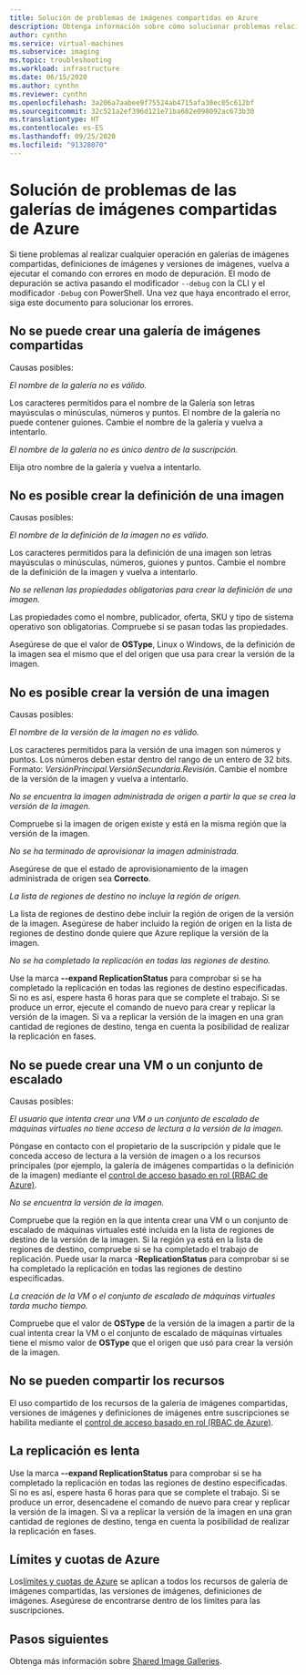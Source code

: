```yaml
---
title: Solución de problemas de imágenes compartidas en Azure
description: Obtenga información sobre cómo solucionar problemas relacionados con Shared Image Galleries.
author: cynthn
ms.service: virtual-machines
ms.subservice: imaging
ms.topic: troubleshooting
ms.workload: infrastructure
ms.date: 06/15/2020
ms.author: cynthn
ms.reviewer: cynthn
ms.openlocfilehash: 3a206a7aabee9f75524ab4715afa30ec05c612bf
ms.sourcegitcommit: 32c521a2ef396d121e71ba682e098092ac673b30
ms.translationtype: HT
ms.contentlocale: es-ES
ms.lasthandoff: 09/25/2020
ms.locfileid: "91328070"
---
```

# <a name="troubleshooting-shared-image-galleries-in-azure"></a>Solución de problemas de las galerías de imágenes compartidas de Azure

Si tiene problemas al realizar cualquier operación en galerías de imágenes compartidas, definiciones de imágenes y versiones de imágenes, vuelva a ejecutar el comando con errores en modo de depuración. El modo de depuración se activa pasando el modificador `--debug` con la CLI y el modificador `-Debug` con PowerShell. Una vez que haya encontrado el error, siga este documento para solucionar los errores.


## <a name="unable-to-create-a-shared-image-gallery"></a>No se puede crear una galería de imágenes compartidas

Causas posibles:

*El nombre de la galería no es válido.*

Los caracteres permitidos para el nombre de la Galería son letras mayúsculas o minúsculas, números y puntos. El nombre de la galería no puede contener guiones. Cambie el nombre de la galería y vuelva a intentarlo. 

*El nombre de la galería no es único dentro de la suscripción.*

Elija otro nombre de la galería y vuelva a intentarlo.


## <a name="unable-to-create-an-image-definition"></a>No es posible crear la definición de una imagen 

Causas posibles:

*El nombre de la definición de la imagen no es válido.*

Los caracteres permitidos para la definición de una imagen son letras mayúsculas o minúsculas, números, guiones y puntos. Cambie el nombre de la definición de la imagen y vuelva a intentarlo.

*No se rellenan las propiedades obligatorias para crear la definición de una imagen.*

Las propiedades como el nombre, publicador, oferta, SKU y tipo de sistema operativo son obligatorias. Compruebe si se pasan todas las propiedades.

Asegúrese de que el valor de **OSType**, Linux o Windows, de la definición de la imagen sea el mismo que el del origen que usa para crear la versión de la imagen. 


## <a name="unable-to-create-an-image-version"></a>No es posible crear la versión de una imagen 

Causas posibles:

*El nombre de la versión de la imagen no es válido.*

Los caracteres permitidos para la versión de una imagen son números y puntos. Los números deben estar dentro del rango de un entero de 32 bits. Formato: *VersiónPrincipal.VersiónSecundaria.Revisión*. Cambie el nombre de la versión de la imagen y vuelva a intentarlo.

*No se encuentra la imagen administrada de origen a partir la que se crea la versión de la imagen.* 

Compruebe si la imagen de origen existe y está en la misma región que la versión de la imagen.

*No se ha terminado de aprovisionar la imagen administrada.*

Asegúrese de que el estado de aprovisionamiento de la imagen administrada de origen sea **Correcto**.

*La lista de regiones de destino no incluye la región de origen.*

La lista de regiones de destino debe incluir la región de origen de la versión de la imagen. Asegúrese de haber incluido la región de origen en la lista de regiones de destino donde quiere que Azure replique la versión de la imagen.

*No se ha completado la replicación en todas las regiones de destino.*

Use la marca **--expand ReplicationStatus** para comprobar si se ha completado la replicación en todas las regiones de destino especificadas. Si no es así, espere hasta 6 horas para que se complete el trabajo. Si se produce un error, ejecute el comando de nuevo para crear y replicar la versión de la imagen. Si va a replicar la versión de la imagen en una gran cantidad de regiones de destino, tenga en cuenta la posibilidad de realizar la replicación en fases.

## <a name="unable-to-create-a-vm-or-a-scale-set"></a>No se puede crear una VM o un conjunto de escalado 

Causas posibles:

*El usuario que intenta crear una VM o un conjunto de escalado de máquinas virtuales no tiene acceso de lectura a la versión de la imagen.*

Póngase en contacto con el propietario de la suscripción y pídale que le conceda acceso de lectura a la versión de imagen o a los recursos principales (por ejemplo, la galería de imágenes compartidas o la definición de la imagen) mediante el [control de acceso basado en rol (RBAC de Azure)](https://docs.microsoft.com/azure/role-based-access-control/rbac-and-directory-admin-roles). 

*No se encuentra la versión de la imagen.*

Compruebe que la región en la que intenta crear una VM o un conjunto de escalado de máquinas virtuales esté incluida en la lista de regiones de destino de la versión de la imagen. Si la región ya está en la lista de regiones de destino, compruebe si se ha completado el trabajo de replicación. Puede usar la marca **-ReplicationStatus** para comprobar si se ha completado la replicación en todas las regiones de destino especificadas. 

*La creación de la VM o el conjunto de escalado de máquinas virtuales tarda mucho tiempo.*

Compruebe que el valor de **OSType** de la versión de la imagen a partir de la cual intenta crear la VM o el conjunto de escalado de máquinas virtuales tiene el mismo valor de **OSType** que el origen que usó para crear la versión de la imagen. 

## <a name="unable-to-share-resources"></a>No se pueden compartir los recursos

El uso compartido de los recursos de la galería de imágenes compartidas, versiones de imágenes y definiciones de imágenes entre suscripciones se habilita mediante el [control de acceso basado en rol (RBAC de Azure)](https://docs.microsoft.com/azure/role-based-access-control/rbac-and-directory-admin-roles). 

## <a name="replication-is-slow"></a>La replicación es lenta

Use la marca **--expand ReplicationStatus** para comprobar si se ha completado la replicación en todas las regiones de destino especificadas. Si no es así, espere hasta 6 horas para que se complete el trabajo. Si se produce un error, desencadene el comando de nuevo para crear y replicar la versión de la imagen. Si va a replicar la versión de la imagen en una gran cantidad de regiones de destino, tenga en cuenta la posibilidad de realizar la replicación en fases.

## <a name="azure-limits-and-quotas"></a>Límites y cuotas de Azure 

Los[límites y cuotas de Azure](https://docs.microsoft.com/azure/azure-resource-manager/management/azure-subscription-service-limits) se aplican a todos los recursos de galería de imágenes compartidas, las versiones de imágenes, definiciones de imágenes. Asegúrese de encontrarse dentro de los límites para las suscripciones. 


## <a name="next-steps"></a>Pasos siguientes

Obtenga más información sobre [Shared Image Galleries](./linux/shared-image-galleries.md).
